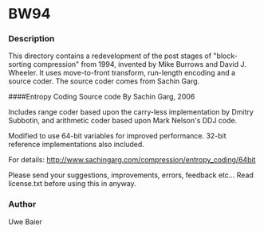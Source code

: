 # BW94

### Description
This directory contains a redevelopment of the post stages of "block-sorting compression" from 1994, invented by Mike Burrows and David J. Wheeler.
It uses move-to-front transform, run-length encoding and a source coder. The source coder comes from Sachin Garg.

####Entropy Coding Source code
By Sachin Garg, 2006

Includes range coder based upon the carry-less implementation 
by Dmitry Subbotin, and arithmetic coder based upon Mark Nelson's
DDJ code.
 
Modified to use 64-bit variables for improved performance.
32-bit reference implementations also included.

For details:
http://www.sachingarg.com/compression/entropy_coding/64bit

Please send your suggestions, improvements, errors, feedback etc... 
Read license.txt before using this in anyway.

### Author
Uwe Baier
